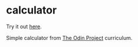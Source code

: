 # calculator

Try it out [here](https://nbirne.github.io/calculator/).

Simple calculator from [The Odin Project](https://www.theodinproject.com/courses/foundations/lessons/calculator) curriculum.
